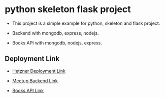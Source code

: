 # python skeleton flask project

- This project is a simple example for python, skeleton and flask project.

- Backend with mongodb, express, nodejs.

- Books API with mongodb, nodejs, express.

## Deployment Link

- [Hetzner Deployment Link](https://python-skeleton-flask.bscebeci.de/ "Hetzner Deployment Link")

- [Meetup Backend Link](https://meetup-getup-python.bscebeci.de/api/meetups "Meetup Backend Link")

- [Books API Link](https://apis-for-beginner.bscebeci.de/api/books "Books API")
